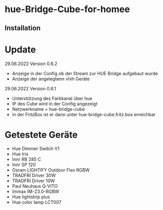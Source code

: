 # hue-Bridge-Cube-for-homee

## Installation





# Update

29.06.2022 Version 0.6.2
  - Anzeige in der Config ob der Stream zur HUE Bridge aufgebaut wurde 
  - Anzeige der angelegtenn vhih Geräte 

29.06.2022 Version 0.6.1
  - Unterstützung des Farbkanal über hue
  - IP des Cube wird in der Config angezeigt
  - Netzwerkname = hue-bridge-cube
  - in der FritzBox ist er dann unter hue-bridge-cube.fritz.box erreichbar 



# Getestete Geräte
  - Hue Dimmer Switch V1 
  - Hue Iris 
  - Innr RB 285 C
  - Innr SP 120
  - Osram LIGHTIFY Outdoor Flex RGBW
  - TRADFRI Driver 30W 
  - TRADFRI Driver 10W
  - Paul Neuhaus Q-VITO 
  - Immax IM-Z3.0-RGBW
  - Hue lightstrip plus
  - Hue color lamp LCT007
  
